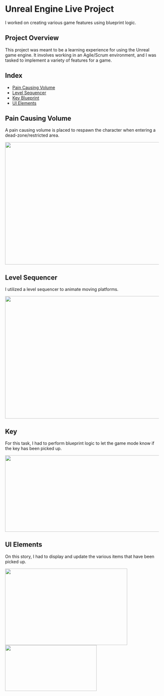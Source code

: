 # Unreal Engine Live Project
I worked on creating various game features using blueprint logic.

## Project Overview
This project was meant to be a learning experience for using the Unreal game engine. It involves working in an Agile/Scrum environment, and I was tasked to implement a variety of features for a game.

## Index

- [Pain Causing Volume](#pain-causing-volume)
- [Level Sequencer](#level-sequencer)
- [Key Blueprint](#key)
- [UI Elements](#key)


## Pain Causing Volume

A pain causing volume is placed to respawn the character when entering a dead-zone/restricted area.

<img src="https://user-images.githubusercontent.com/98930139/176229609-47beeb0d-3f71-4875-b9ca-f81a694f101c.png" width="700" height="400">

## Level Sequencer

I utilized a level sequencer to animate moving platforms.

<img src="https://user-images.githubusercontent.com/98930139/176234695-091767c3-1f40-49fd-9b06-d782c7baae93.gif" width="700" height="400">

## Key

For this task, I had to perform blueprint logic to let the game mode know if the key has been picked up.

<img src="https://user-images.githubusercontent.com/98930139/176240654-c9d363a3-fd1c-4064-ba6b-bfaee7b72f6e.png" width="700" height="250">

## UI Elements

On this story, I had to display and update the various items that have been picked up.

<div float="left">
    <img src="https://user-images.githubusercontent.com/98930139/176253481-ed4cec1e-6724-4fa1-96e4-bd7e75f1c850.gif" width="400" height="250">
    <img src="https://user-images.githubusercontent.com/98930139/176253577-2e307eb6-b6b7-42cd-b12a-110e5b4269d5.gif" width="300" height="150">

</div>